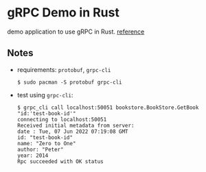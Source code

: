 # gRPC Demo in Rust

demo application to use gRPC in Rust. [reference](https://betterprogramming.pub/building-a-grpc-server-with-rust-be2c52f0860e)

## Notes
- requirements: `protobuf`, `grpc-cli`
   ```shell
   $ sudo pacman -S protobuf grpc-cli
   ```
- test using `grpc-cli`:
   ```shell
   $ grpc_cli call localhost:50051 bookstore.BookStore.GetBook "id:'test-book-id'"
   connecting to localhost:50051
   Received initial metadata from server:
   date : Tue, 07 Jun 2022 07:19:08 GMT
   id: "test-book-id"
   name: "Zero to One"
   author: "Peter"
   year: 2014
   Rpc succeeded with OK status
   ```